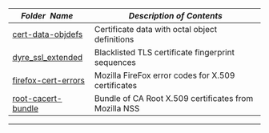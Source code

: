|&nbsp;&nbsp;&nbsp;&nbsp;_Folder&nbsp;&nbsp;Name_&nbsp;&nbsp;&nbsp;&nbsp;| _Description of Contents_
|:----------------|--------------------------------------------------------------------------------------------------------------------------------------------------------
| [cert-data-objdefs](cert-data-objdefs) |  Certificate data with octal object definitions 
| [dyre_ssl_extended](dyre_ssl_extended) |  Blacklisted TLS certificate fingerprint sequences 
| [firefox-cert-errors](firefox-cert-errors) |  Mozilla FireFox error codes for X.509 certificates 
| [root-cacert-bundle](root-cacert-bundle) |  Bundle of CA Root X.509 certificates from Mozilla NSS 

* * *

